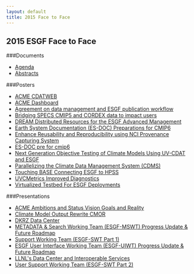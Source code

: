 ```yaml
---
layout: default
title: 2015 Face to Face
---
```


## 2015 ESGF Face to Face

###Documents
* [Agenda][agenda]
* [Abstracts][abstracts]


###Posters
* [ACME CDATWEB][1]
* [ACME Dashboard][2]
* [Agreement on data management and ESGF publication workflow][3]
* [Bridging SPECS CMIP5 and CORDEX data to impact users][4]
* [DREAM Distributed Resources for the ESGF Advanced Management][5]
* [Earth System Documentation (ES-DOC) Preparations for CMIP6][6]
* [Enhance Reusability and Reproducibility using NCI Provenance Capturing System][7]
* [ES-DOC pre for cmip6][8]
* [Next Generation Objective Testing of Climate Models Using UV-CDAT and ESGF][9]
* [Parallelizing the Climate Data Management System (CDMS)][10]
* [Touching BASE Connecting ESGF to HPSS][11]
* [UVCMetrics Improved Diagnostics][12]
* [Virtualized Testbed For ESGF Deployments][13]


###Presentations
* [ACME Ambitions and Status Vision Goals and Reality][aasvgr]
* [Climate Model Output Rewrite CMOR][20]
* [DKRZ Data Center][dkrzdc]
* [METADATA & Search Working Team (ESGF-MSWT) Progress Update & Future Roadmap][emswt]
* [Support Working Team (ESGF-SWT Part 1)][swt]
* [ESGF User Interface Working Team (ESGF-UIWT) Progress Update & Future Roadmap][uiwt]
* [LLNL's Data Center and Interoperable Services][ldcis]
* [User Support Working Team (ESGF-SWT Part 2)][uswt]

[agenda]: media/pdf/2015-ESGF-Agenda.pdf 
[abstracts]: media/pdf/2015-ESGF-Abstacts.pdf 

[1]: media/pdf/2015-F2F-posters/ACME_CDATWEB.pdf
[2]: media/pdf/2015-F2F-posters/ACME_Dashboard.pdf
[3]: media/pdf/2015-F2F-posters/Agreement-on-data-management-and-ESGF-publication-workflow.pdf
[4]: media/pdf/2015-F2F-posters/Bridging-SPECS-CMIP5-and-CORDEX-data-to-impact-users.pdf
[5]: media/pdf/2015-F2F-posters/DREAM-Distributed-Resources-for-the-ESGF-Advanced-Management.pdf
[6]: media/pdf/2015-F2F-posters/Earth-System-Documentation-(ES-DOC)-Preparations-for-CMIP6.pdf
[7]: media/pdf/2015-F2F-posters/enhance-reusability-and-reproducibility.pdf
[8]: media/pdf/2015-F2F-posters/ES-DOC-pre-for-cmip6.pdf
[9]: media/pdf/2015-F2F-posters/Next-Generation-Objective-Testing-of-Climate-Models-Using-UV-CDAT-and-ESGF.pdf
[10]: media/pdf/2015-F2F-posters/Parallelizing-the-Climate-Data-Management-System-version-3-(CDMS).pdf
[11]: media/pdf/2015-F2F-posters/Touching-BASE-Connecting-ESGF-to-HPSS.pdf
[12]: media/pdf/2015-F2F-posters/UVCMetrics-Improved-Diagnostics.pdf
[13]: media/pdf/2015-F2F-posters/VIRTUALIZED-TESTBED-FOR-ESGF-DEPLOYMENTS.pdf

[aasvgr]: media/pdf/2015-F2F-presentations/ACME-Ambitions-and-Status-Vision-Goals-and-Reality.pdf
[20]: media/pdf/2015-F2F-presentations/Climate-Model-Output-Rewrite-CMOR.pdf
[dkrzdc]: media/pdf/2015-F2F-presentations/ESGF-2015-dkrz-data-center.pdf
[emswt]: media/pdf/2015-F2F-presentations/ESGF-METADATA-&-SEARCH-Working-Team-(ESGF-MSWT)-Progress-update-&-future-roadmap.pdf
[swt]: media/pdf/2015-F2F-presentations/esgf-swt-2015.pdf 
[uiwt]: media/pdf/2015-F2F-presentations/ESGF-User-Interface-Working-Team-(ESGF-UIWT)-Progress-update-&-future-roadmap.pdf
[ldcis]: media/pdf/2015-F2F-presentations/LLNLs-Data-Center-and-Interoperable-Services.pdf
[uswt]: media/pdf/2015-F2F-presentations/User-Support-Working-Team.pdf
